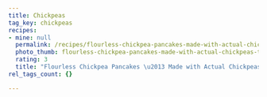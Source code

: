 ```yaml
---
title: Chickpeas
tag_key: chickpeas
recipes:
- mine: null
  permalink: /recipes/flourless-chickpea-pancakes-made-with-actual-chickpeas
  photo_thumb: flourless-chickpea-pancakes-made-with-actual-chickpeas-thumb.jpg
  rating: 3
  title: "Flourless Chickpea Pancakes \u2013 Made with Actual Chickpeas"
rel_tags_count: {}

---
```


